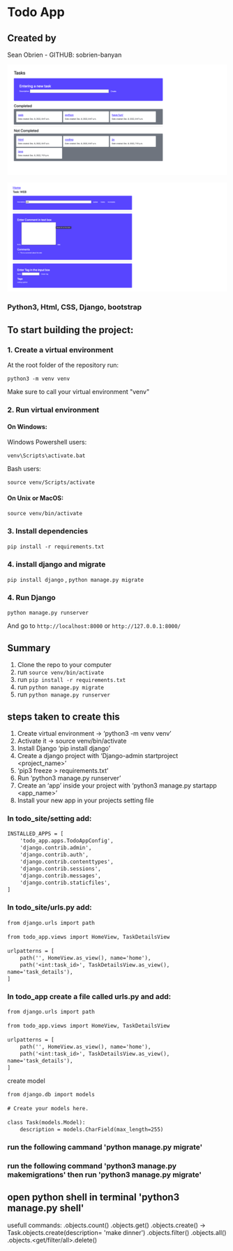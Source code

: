 # Todo App


## Created by 
Sean Obrien - GITHUB: sobrien-banyan

![Home page](./images/home_page.png)

![Task page](./images/task_page.png)

### Python3, Html, CSS, Django, bootstrap 



## To start building the project:

### 1. Create a virtual environment

At the root folder of the repository run:
```
python3 -m venv venv
```
Make sure to call your virtual environment "venv"

### 2. Run virtual environment
#### On Windows:
Windows Powershell users:
```
venv\Scripts\activate.bat
```
Bash users:
```
source venv/Scripts/activate
```
#### On Unix or MacOS:
```
source venv/bin/activate
```
### 3. Install dependencies
```
pip install -r requirements.txt
```
### 4. install django and migrate
`pip install django` , `python manage.py migrate`

### 4. Run Django
```
python manage.py runserver
```

And go to `http://localhost:8000` or `http://127.0.0.1:8000/`


## Summary

1. Clone the repo to your computer
2. run `source venv/bin/activate` 
3. run `pip install -r requirements.txt`
4. run `python manage.py migrate`
5. run `python manage.py runserver`












## steps taken to create this
1. Create virtual environment  ->      ‘python3 -m venv venv’
2. Activate it  ->   source venv/bin/activate
3. Install Django ‘pip install django’
4. Create a django project with ‘Django-admin startproject <project_name>’
5. ‘pip3 freeze > requirements.txt’
6. Run ‘python3 manage.py runserver’
7. Create an ‘app’ inside your project with ‘python3 manage.py startapp <app_name>’
8. Install your new app in your projects setting file


### In todo_site/setting add:
```
INSTALLED_APPS = [
    'todo_app.apps.TodoAppConfig',
    'django.contrib.admin',
    'django.contrib.auth',
    'django.contrib.contenttypes',
    'django.contrib.sessions',
    'django.contrib.messages',
    'django.contrib.staticfiles',
]
```

### In todo_site/urls.py add:
```
from django.urls import path

from todo_app.views import HomeView, TaskDetailsView

urlpatterns = [
    path('', HomeView.as_view(), name='home'),
    path('<int:task_id>', TaskDetailsView.as_view(), name='task_details'),
]
```

### In todo_app create a file called urls.py and add:
```
from django.urls import path

from todo_app.views import HomeView, TaskDetailsView

urlpatterns = [
    path('', HomeView.as_view(), name='home'),
    path('<int:task_id>', TaskDetailsView.as_view(), name='task_details'),
]
```


create model

```
from django.db import models

# Create your models here.

class Task(models.Model):
    description = models.CharField(max_length=255)
```

### run the following cammand 'python manage.py migrate'
### run the following command 'python3 manage.py makemigrations' then run 'python3 manage.py migrate'

## open python shell in terminal 'python3 manage.py shell'

usefull commands:
<Model>.objects.count()
<Model>.objects.get()
<Model>.objects.create() -> Task.objects.create(description= 'make dinner')
<Model>.objects.filter()
<Model>.objects.all()
<Model>.objects.<get/filter/all>.delete()
